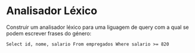 # Analisador Léxico

Construir um analisador léxico para uma liguagem de query com a qual se podem escrever frases do género:

`Select id, nome, salario From empregados Where salario >= 820`
